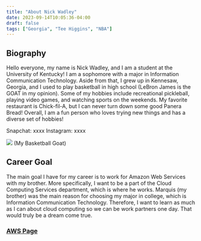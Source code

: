 ```yaml
---
title: "About Nick Wadley"
date: 2023-09-14T10:05:36-04:00
draft: false
tags: ["Georgia", "Tee Higgins", "NBA"]
---
```

## Biography
Hello everyone, my name is Nick Wadley, and I am a student at the University of Kentucky! I am a sophomore with a major in Information Communication Technology. Aside from that, I grew up in Kennesaw, Georgia, and I used to play basketball in high school (LeBron James is the GOAT in my opinion). Some of my hobbies include recreational pickleball, playing video games, and watching sports on the weekends. My favorite restaurant is Chick-fil-A, but I can never turn down some good Panera Bread! Overall, I am a fun person who loves trying new things and has a diverse set of hobbies!

Snapchat: xxxx
Instagram: xxxx

![](https://cdn.britannica.com/19/233519-050-F0604A51/LeBron-James-Los-Angeles-Lakers-Staples-Center-2019.jpg)
(My Basketball Goat)

## Career Goal
The main goal I have for my career is to work for Amazon Web Services with my brother. More specifically, I want to be a part of the Cloud Computing Services department, which is where he works. Marquis (my brother) was the main reason for choosing my major in college, which is Information Communication Technology. Therefore, I want to learn as much as I can about cloud computing so we can be work partners one day. That would truly be a dream come true.

### [AWS Page](https://aws.amazon.com/)


